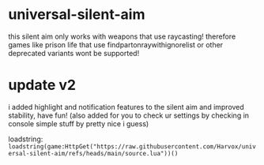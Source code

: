 # universal-silent-aim
this silent aim only works with weapons that use raycasting! therefore games like prison life that use findpartonraywithignorelist or other deprecated variants wont be supported!

# update v2
i added highlight and notification features to the silent aim and improved stability, have fun!
(also added for you to check ur settings by checking in console simple stuff by pretty nice i guess)

loadstring: ```loadstring(game:HttpGet("https://raw.githubusercontent.com/Harvox/universal-silent-aim/refs/heads/main/source.lua"))()```
